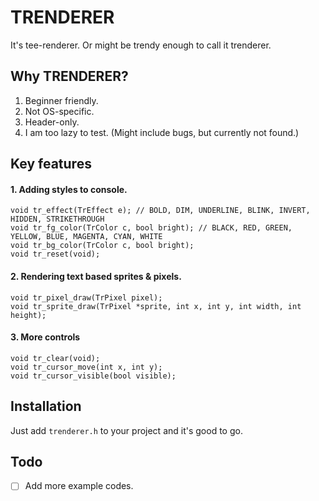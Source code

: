 # TRENDERER
It's tee-renderer. Or might be trendy enough to call it trenderer.

## Why TRENDERER?
  1. Beginner friendly.
  2. Not OS-specific.
  3. Header-only.
  4. I am too lazy to test. (Might include bugs, but currently not found.)

## Key features
#### 1. Adding styles to console.
```
void tr_effect(TrEffect e); // BOLD, DIM, UNDERLINE, BLINK, INVERT, HIDDEN, STRIKETHROUGH
void tr_fg_color(TrColor c, bool bright); // BLACK, RED, GREEN, YELLOW, BLUE, MAGENTA, CYAN, WHITE
void tr_bg_color(TrColor c, bool bright);
void tr_reset(void);
```
#### 2. Rendering text based sprites & pixels.
```
void tr_pixel_draw(TrPixel pixel);
void tr_sprite_draw(TrPixel *sprite, int x, int y, int width, int height);
```
#### 3. More controls
```
void tr_clear(void);
void tr_cursor_move(int x, int y);
void tr_cursor_visible(bool visible);
```
## Installation
Just add `trenderer.h` to your project and it's good to go.

## Todo
- [ ] Add more example codes.
